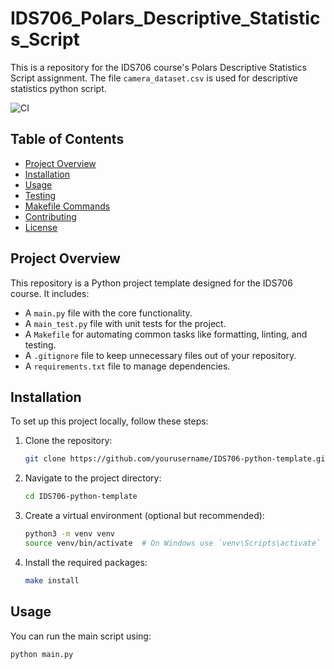 # IDS706_Polars_Descriptive_Statistics_Script

This is a repository for the IDS706 course's Polars Descriptive Statistics Script assignment. The file `camera_dataset.csv` is used for descriptive statistics python script.

![CI](https://github.com/therealzella/IDS706-python-github-template/actions/workflows/ci.yml/badge.svg)

## Table of Contents
- [Project Overview](#project-overview)
- [Installation](#installation)
- [Usage](#usage)
- [Testing](#testing)
- [Makefile Commands](#makefile-commands)
- [Contributing](#contributing)
- [License](#license)

## Project Overview
This repository is a Python project template designed for the IDS706 course. It includes:
- A `main.py` file with the core functionality.
- A `main_test.py` file with unit tests for the project.
- A `Makefile` for automating common tasks like formatting, linting, and testing.
- A `.gitignore` file to keep unnecessary files out of your repository.
- A `requirements.txt` file to manage dependencies.

## Installation
To set up this project locally, follow these steps:

1. Clone the repository:
    ```sh
    git clone https://github.com/yourusername/IDS706-python-template.git
    ```

2. Navigate to the project directory:
    ```sh
    cd IDS706-python-template
    ```

3. Create a virtual environment (optional but recommended):
    ```sh
    python3 -m venv venv
    source venv/bin/activate  # On Windows use `venv\Scripts\activate`
    ```

4. Install the required packages:
    ```sh
    make install
    ```

## Usage
You can run the main script using:
```sh
python main.py

